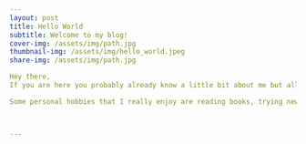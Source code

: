```yaml
---
layout: post
title: Hello World
subtitle: Welcome to my blog!
cover-img: /assets/img/path.jpg
thumbnail-img: /assets/img/hello_world.jpeg
share-img: /assets/img/path.jpg

Hey there, 
If you are here you probably already know a little bit about me but allow me to properly introduce myself and my personal blog page. My name is Thrwat Najjar, I'm a senior at CUNY Brooklyn College as a computer science major with passions in security and systems. I want to work in an area that intersects my love for solving technically challenging problems and helping others.

Some personal hobbies that I really enjoy are reading books, trying new foods, and exploring new places.



---
```

